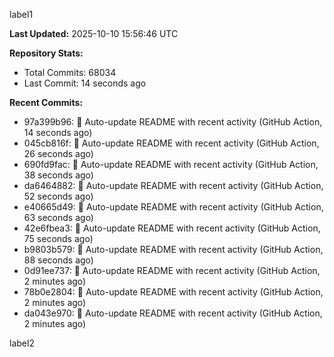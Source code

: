 
label1 
<!-- ACTIVITY_START -->
**Last Updated:** 2025-10-10 15:56:46 UTC

**Repository Stats:**
- Total Commits: 68034
- Last Commit: 14 seconds ago

**Recent Commits:**
- 97a399b96: 🤖 Auto-update README with recent activity (GitHub Action, 14 seconds ago)
- 045cb816f: 🤖 Auto-update README with recent activity (GitHub Action, 26 seconds ago)
- 690fd9fac: 🤖 Auto-update README with recent activity (GitHub Action, 38 seconds ago)
- da6464882: 🤖 Auto-update README with recent activity (GitHub Action, 52 seconds ago)
- e40665d49: 🤖 Auto-update README with recent activity (GitHub Action, 63 seconds ago)
- 42e6fbea3: 🤖 Auto-update README with recent activity (GitHub Action, 75 seconds ago)
- b9803b579: 🤖 Auto-update README with recent activity (GitHub Action, 88 seconds ago)
- 0d91ee737: 🤖 Auto-update README with recent activity (GitHub Action, 2 minutes ago)
- 78b0e2804: 🤖 Auto-update README with recent activity (GitHub Action, 2 minutes ago)
- da043e970: 🤖 Auto-update README with recent activity (GitHub Action, 2 minutes ago)
<!-- ACTIVITY_END -->

label2

